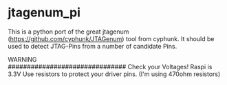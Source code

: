 # jtagenum_pi
This is a python port of the great jtagenum (https://github.com/cyphunk/JTAGenum) tool from cyphunk.
It should be used to detect JTAG-Pins from a number of candidate Pins.

WARNING                   
###############################
Check your Voltages! Raspi is 3.3V
Use resistors to protect your driver pins. (I'm using 470ohm resistors)
